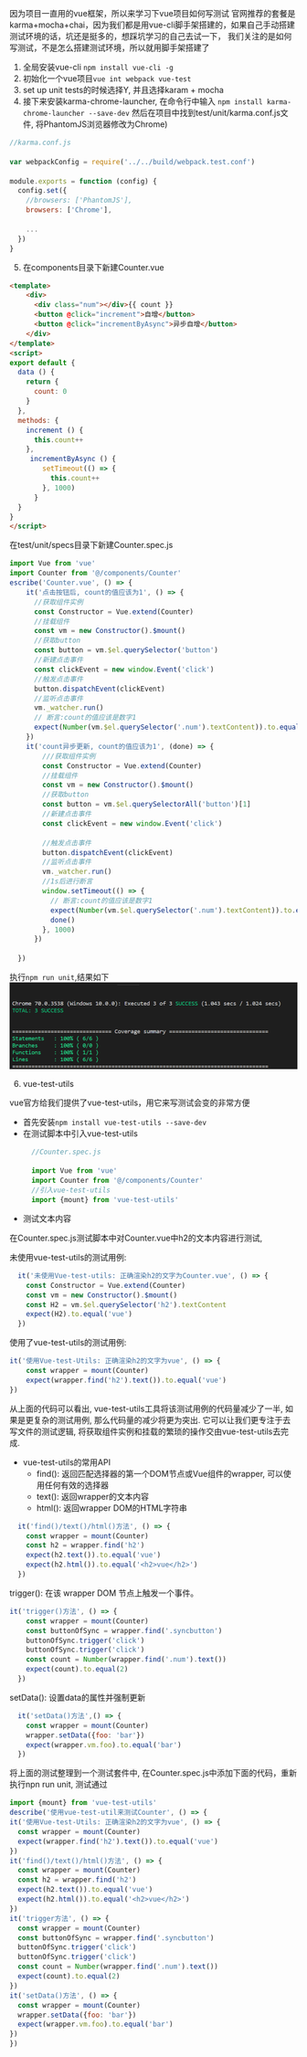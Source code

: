 因为项目一直用的vue框架，所以来学习下vue项目如何写测试
官网推荐的套餐是karma+mocha+chai，因为我们都是用vue-cli脚手架搭建的，如果自己手动搭建测试环境的话，坑还是挺多的，想踩坑学习的自己去试一下， 我们关注的是如何写测试，不是怎么搭建测试环境，所以就用脚手架搭建了
1. 全局安装vue-cli `npm install vue-cli -g`
2. 初始化一个vue项目`vue int webpack vue-test`
3. set up unit tests的时候选择Y, 并且选择karam + mocha
4. 接下来安装karma-chrome-launcher, 在命令行中输入
`npm install karma-chrome-launcher --save-dev`
然后在项目中找到test/unit/karma.conf.js文件, 将PhantomJS浏览器修改为Chrome)
```javascript
//karma.conf.js

var webpackConfig = require('../../build/webpack.test.conf')

module.exports = function (config) {
  config.set({
    //browsers: ['PhantomJS'],
    browsers: ['Chrome'],    
    
    ...
  })
}
```

5. 在components目录下新建Counter.vue

```html
<template>
    <div>
      <div class="num"></div>{{ count }}
      <button @click="increment">自增</button>
      <button @click="incrementByAsync">异步自增</button>
    </div>
</template>
<script>
export default {
  data () {
    return {
      count: 0
    }
  },
  methods: {
    increment () {
      this.count++
    },
     incrementByAsync () {
        setTimeout(() => {
          this.count++ 
        }, 1000) 
      }
  }
}
</script>
```
在test/unit/specs目录下新建Counter.spec.js
```javascript
import Vue from 'vue'
import Counter from '@/components/Counter'
escribe('Counter.vue', () => {
    it('点击按钮后, count的值应该为1', () => {
      //获取组件实例
      const Constructor = Vue.extend(Counter) 
      //挂载组件
      const vm = new Constructor().$mount() 
      //获取button
      const button = vm.$el.querySelector('button') 
      //新建点击事件
      const clickEvent = new window.Event('click') 
      //触发点击事件
      button.dispatchEvent(clickEvent) 
      //监听点击事件
      vm._watcher.run() 
      // 断言:count的值应该是数字1
      expect(Number(vm.$el.querySelector('.num').textContent)).to.equal(1) 
    })
    it('count异步更新, count的值应该为1', (done) => {
        ///获取组件实例
        const Constructor = Vue.extend(Counter) 
        //挂载组件
        const vm = new Constructor().$mount() 
        //获取button
        const button = vm.$el.querySelectorAll('button')[1] 
        //新建点击事件
        const clickEvent = new window.Event('click') 
    
        //触发点击事件
        button.dispatchEvent(clickEvent) 
        //监听点击事件
        vm._watcher.run() 
        //1s后进行断言
        window.setTimeout(() => {
          // 断言:count的值应该是数字1
          expect(Number(vm.$el.querySelector('.num').textContent)).to.equal(1) 
          done() 
        }, 1000) 
      })
  
  })
```
执行`npm run unit`,结果如下
![test](./vue-test/static/images/test-ok.png)

6. vue-test-utils

vue官方给我们提供了vue-test-utils，用它来写测试会变的非常方便
+ 首先安装`npm install vue-test-utils --save-dev`
+ 在测试脚本中引入vue-test-utils
  ```javascript
    //Counter.spec.js

    import Vue from 'vue'
    import Counter from '@/components/Counter'
    //引入vue-test-utils
    import {mount} from 'vue-test-utils'
  ```
+ 测试文本内容

 在Counter.spec.js测试脚本中对Counter.vue中h2的文本内容进行测试, 

未使用vue-test-utils的测试用例:
```javascript
  it('未使用Vue-test-utils: 正确渲染h2的文字为Counter.vue', () => {
    const Constructor = Vue.extend(Counter)
    const vm = new Constructor().$mount()
    const H2 = vm.$el.querySelector('h2').textContent
    expect(H2).to.equal('vue')
  })
```

使用了vue-test-utils的测试用例:
```javascript
it('使用Vue-test-Utils: 正确渲染h2的文字为vue', () => {
    const wrapper = mount(Counter) 
    expect(wrapper.find('h2').text()).to.equal('vue')
})
```
从上面的代码可以看出, vue-test-utils工具将该测试用例的代码量减少了一半, 如果是更复杂的测试用例, 那么代码量的减少将更为突出.  它可以让我们更专注于去写文件的测试逻辑, 将获取组件实例和挂载的繁琐的操作交由vue-test-utils去完成.
+ vue-test-utils的常用API
  * find(): 返回匹配选择器的第一个DOM节点或Vue组件的wrapper, 可以使用任何有效的选择器
  * text(): 返回wrapper的文本内容
  * html(): 返回wrapper DOM的HTML字符串
```javascript
  it('find()/text()/html()方法', () => {
    const wrapper = mount(Counter)
    const h2 = wrapper.find('h2')
    expect(h2.text()).to.equal('vue')
    expect(h2.html()).to.equal('<h2>vue</h2>')
  })
```

trigger(): 在该 wrapper DOM 节点上触发一个事件。
```javascript
it('trigger()方法', () => {
    const wrapper = mount(Counter)
    const buttonOfSync = wrapper.find('.syncbutton') 
    buttonOfSync.trigger('click')
    buttonOfSync.trigger('click')
    const count = Number(wrapper.find('.num').text()) 
    expect(count).to.equal(2)
  })
```

setData(): 设置data的属性并强制更新
```javascript
  it('setData()方法',() => {
    const wrapper = mount(Counter) 
    wrapper.setData({foo: 'bar'}) 
    expect(wrapper.vm.foo).to.equal('bar') 
  })
  ```
  将上面的测试整理到一个测试套件中, 在Counter.spec.js中添加下面的代码，重新执行npn run unit, 测试通过
  ```javascript
  import {mount} from 'vue-test-utils'
  describe('使用vue-test-util来测试Counter', () => {
  it('使用Vue-test-Utils: 正确渲染h2的文字为vue', () => {
    const wrapper = mount(Counter)
    expect(wrapper.find('h2').text()).to.equal('vue')
  })
  it('find()/text()/html()方法', () => {
    const wrapper = mount(Counter)
    const h2 = wrapper.find('h2')
    expect(h2.text()).to.equal('vue')
    expect(h2.html()).to.equal('<h2>vue</h2>')
  })
  it('trigger方法', () => {
    const wrapper = mount(Counter)
    const buttonOfSync = wrapper.find('.syncbutton')
    buttonOfSync.trigger('click')
    buttonOfSync.trigger('click')
    const count = Number(wrapper.find('.num').text())
    expect(count).to.equal(2)
  })
  it('setData()方法', () => {
    const wrapper = mount(Counter)
    wrapper.setData({foo: 'bar'})
    expect(wrapper.vm.foo).to.equal('bar')
  })
})
  ```